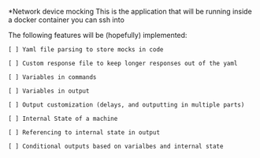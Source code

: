 *Network device mocking
This is the application that will be running inside a docker container you can ssh into

The following features will be (hopefully) implemented:

    [ ] Yaml file parsing to store mocks in code

    [ ] Custom response file to keep longer responses out of the yaml

    [ ] Variables in commands

    [ ] Variables in output

    [ ] Output customization (delays, and outputting in multiple parts)

    [ ] Internal State of a machine

    [ ] Referencing to internal state in output

    [ ] Conditional outputs based on varialbes and internal state

